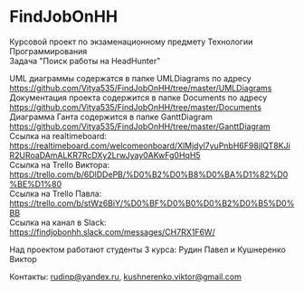 # FindJobOnHH

Курсовой проект по экзаменационному предмету Технологии Программирования
<br />
Задача "Поиск работы на HeadHunter"

UML диаграммы содержатся в папке UMLDiagrams по адресу
https://github.com/Vitya535/FindJobOnHH/tree/master/UMLDiagrams
<br />
Документация проекта содержится в папке Documents по адресу
https://github.com/Vitya535/FindJobOnHH/tree/master/Documents
<br />
Диаграмма Ганта содержится в папке GanttDiagram
<br />
https://github.com/Vitya535/FindJobOnHH/tree/master/GanttDiagram
<br />
Ссылка на realtimeboard: https://realtimeboard.com/welcomeonboard/XlMjdyl7yuPnbH6F98jIQT8KJiR2URoaDAmALKR7RcDXy2LrwJyay0AKwFg0HqH5
<br />
Ссылка на Trello Виктора: https://trello.com/b/6DlDDePB/%D0%B2%D0%B8%D0%BA%D1%82%D0%BE%D1%80
<br />
Ссылка на Trello Павла: https://trello.com/b/stWz6BiY/%D0%BF%D0%B0%D0%B2%D0%B5%D0%BB
<br />
Ссылка на канал в Slack: https://findjobonhh.slack.com/messages/CH7RX1F6W/

Над проектом работают студенты 3 курса: Рудин Павел и Кушнеренко Виктор

Контакты: rudinp@yandex.ru, kushnerenko.viktor@gmail.com
